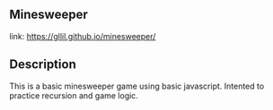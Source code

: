 ## Minesweeper
link: https://gllil.github.io/minesweeper/
## Description

This is a basic minesweeper game using basic javascript. Intented to practice recursion and game logic.
